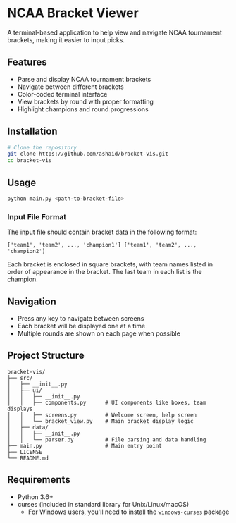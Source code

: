 # NCAA Bracket Viewer

A terminal-based application to help view and navigate NCAA tournament brackets, making it easier to input picks.

## Features

- Parse and display NCAA tournament brackets
- Navigate between different brackets
- Color-coded terminal interface
- View brackets by round with proper formatting
- Highlight champions and round progressions

## Installation

```bash
# Clone the repository
git clone https://github.com/ashaid/bracket-vis.git
cd bracket-vis
```

## Usage

```bash
python main.py <path-to-bracket-file>
```

### Input File Format

The input file should contain bracket data in the following format:

```
['team1', 'team2', ..., 'champion1'] ['team1', 'team2', ..., 'champion2']
```

Each bracket is enclosed in square brackets, with team names listed in order of appearance in the bracket. The last team in each list is the champion.

## Navigation

- Press any key to navigate between screens
- Each bracket will be displayed one at a time
- Multiple rounds are shown on each page when possible

## Project Structure

```
bracket-vis/
├── src/
│   ├── __init__.py
│   ├── ui/
│   │   ├── __init__.py
│   │   ├── components.py      # UI components like boxes, team displays
│   │   ├── screens.py         # Welcome screen, help screen
│   │   └── bracket_view.py    # Main bracket display logic
│   ├── data/
│   │   ├── __init__.py
│   │   └── parser.py          # File parsing and data handling
├── main.py                    # Main entry point
├── LICENSE
└── README.md
```

## Requirements

- Python 3.6+
- curses (included in standard library for Unix/Linux/macOS)
  - For Windows users, you'll need to install the `windows-curses` package
